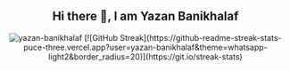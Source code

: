<div align="center">

## Hi there 👋, I am Yazan Banikhalaf 

<!--
**yazan-banikhalaf/yazan-banikhalaf** is a ✨ _special_ ✨ repository because its `README.md` (this file) appears on your GitHub profile.

Here are some ideas to get you started:

- 🔭 I’m currently working on ...
- 🌱 I’m currently learning ...
- 👯 I’m looking to collaborate on ...
- 🤔 I’m looking for help with ...
- 💬 Ask me about ...
- 📫 How to reach me: ...
- 😄 Pronouns: ...
- ⚡ Fun fact: ...
-->

<img src="https://github-readme-streak-stats-puce-three.vercel.app?user=yazan-banikhalaf&theme=whatsapp-light2&border_radius=20" alt="yazan-banikhalaf" />
[![GitHub Streak](https://github-readme-streak-stats-puce-three.vercel.app?user=yazan-banikhalaf&theme=whatsapp-light2&border_radius=20)](https://git.io/streak-stats)

</div>

